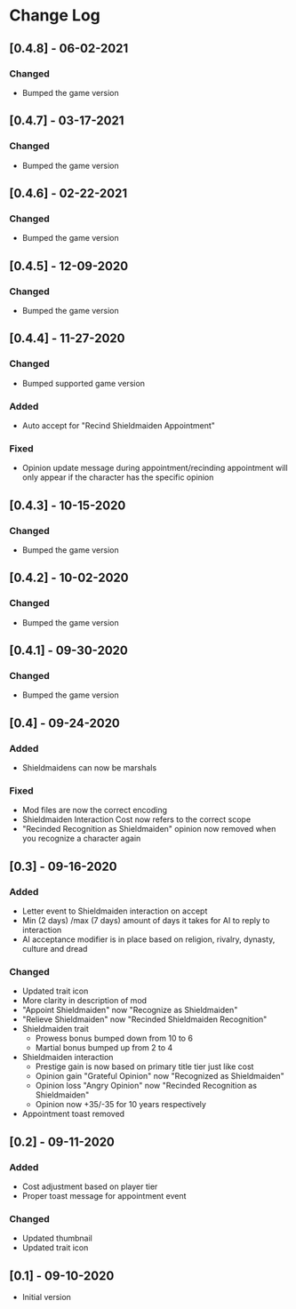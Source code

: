 # Change Log

## [0.4.8] - 06-02-2021
### Changed
- Bumped the game version

## [0.4.7] - 03-17-2021
### Changed
- Bumped the game version

## [0.4.6] - 02-22-2021
### Changed
- Bumped the game version

## [0.4.5] - 12-09-2020
### Changed
- Bumped the game version

## [0.4.4] - 11-27-2020
### Changed
- Bumped supported game version

### Added
- Auto accept for "Recind Shieldmaiden Appointment"

### Fixed
- Opinion update message during appointment/recinding appointment will only appear if the character has the specific opinion

## [0.4.3] - 10-15-2020
### Changed
- Bumped the game version

## [0.4.2] - 10-02-2020
### Changed
- Bumped the game version

## [0.4.1] - 09-30-2020
### Changed
- Bumped the game version

## [0.4] - 09-24-2020
### Added
- Shieldmaidens can now be marshals

### Fixed
- Mod files are now the correct encoding
- Shieldmaiden Interaction Cost now refers to the correct scope
- "Recinded Recognition as Shieldmaiden" opinion now removed when you recognize a character again

## [0.3] - 09-16-2020
### Added
- Letter event to Shieldmaiden interaction on accept
- Min (2 days) /max (7 days) amount of days it takes for AI to reply to interaction
- AI acceptance modifier is in place based on religion, rivalry, dynasty, culture and dread

### Changed
- Updated trait icon
- More clarity in description of mod
- "Appoint Shieldmaiden" now "Recognize as Shieldmaiden"
- "Relieve Shieldmaiden" now "Recinded Shieldmaiden Recognition"
- Shieldmaiden trait
    - Prowess bonus bumped down from 10 to 6
    - Martial bonus bumped up from 2 to 4
- Shieldmaiden interaction
    - Prestige gain is now based on primary title tier just like cost
    - Opinion gain "Grateful Opinion" now "Recognized as Shieldmaiden"
    - Opinion loss "Angry Opinion" now "Recinded Recognition as Shieldmaiden"
    - Opinion now +35/-35 for 10 years respectively
- Appointment toast removed

## [0.2] - 09-11-2020
### Added
- Cost adjustment based on player tier
- Proper toast message for appointment event

### Changed
- Updated thumbnail
- Updated trait icon

## [0.1] - 09-10-2020
- Initial version